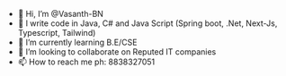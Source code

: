 - 👋 Hi, I’m @Vasanth-BN
- 👀 I write code in Java, C# and Java Script (Spring boot, .Net, Next-Js, Typescript, Tailwind) 
- 🌱 I’m currently learning B.E/CSE
- 💞️ I’m looking to collaborate on Reputed IT companies 
- 📫 How to reach me 
ph: 8838327051

<!---
Vasanth-BN/Vasanth-BN is a ✨ special ✨ repository because its `README.md` (this file) appears on your GitHub profile.
You can click the Preview link to take a look at your changes.
--->
